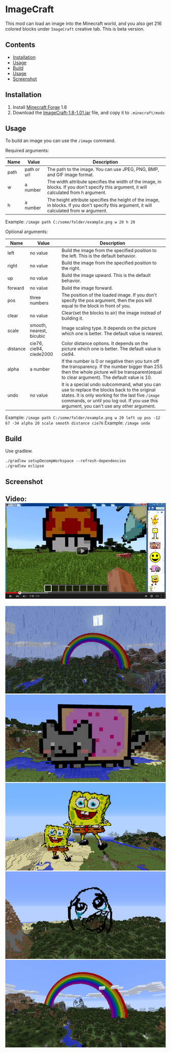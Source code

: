 # ImageCraft

This mod can load an image into the Minecraft world, and you also get 216 colored blocks under `ImageCraft` creative tab.
This is beta version.

## Contents

- [Installation](#installation)
- [Usage](#usage)
- [Build](#build)
- [Usage](#usage)
- [Screenshot](#screenshot)

## Installation

1. Install [Minecraft Forge](http://files.minecraftforge.net/) 1.8
2. Download the [ImageCraft-1.8-1.01.jar](./ImageCraft-1.8-1.01.jar?raw=true) file, and copy it to `.minecraft/mods`

## Usage

To build an image you can use the `/image` command.

Required arguments:

| Name             | Value       | Description                                                                |
|------------------|-------------|----------------------------------------------------------------------------|
| path             | path or url | The path to the image. You can use JPEG, PNG, BMP, and GIF image format.   |
| w                | a number    | The width attribute specifies the width of the image, in blocks. If you don't specify this argument, it will calculated from h argument.           |
| h                | a number    | The height attribute specifies the height of the image, in blocks. If you don't specify this argument, it will calculated from w argument.        |

Example: `/image path C:/some/folder/example.png w 20 h 20`

Optional arguments:

| Name         | Value                    | Description                                                        |
| -------------|--------------------------|--------------------------------------------------------------------|
| left         | no value                 | Build the image from the specified position to the left. This is the default behavior.  |
| right        | no value                 | Build the image from the specified position to the right. |
| up           | no value                 | Build the image upward. This is the default behavior. |
| forward      | no value                 | Build the image forward. |
| pos          | three numbers            | The position of the loaded image. If you don't specify the pos argument, then the pos will equal to the block in front of you.  |
| clear        | no value                 | Clear(set the blocks to air) the image instead of building it.      |
| scale        | smooth, nearest, bicubic | Image scaling type. It depends on the picture which one is better. The default value is nearest. |
| distance     | cie76, cie94, ciede2000  | Color distance options. It depends on the picture which one is better. The default value is cie94.  |
| alpha        | a number                 | If the number is 0 or negative then you turn off the transparency. If the number bigger than 255 then the whole picture will be transparent(equal to clear argument). The default value is 10.  |
| undo         | no value                 | It is a special undo subcommand, what you can use to replace the blocks back to the original states. It is only working for the last five `/image` commands, or until you log out. If you use this argument, you can't use any other argument.  |

Example: `/image path C:/some/folder/example.png w 20 left up pos -12 67 -34 alpha 20 scale smooth distance cie76`
Example: `/image undo`

## Build

Use gradlew.

```
./gradlew setupDecompWorkspace --refresh-dependencies
./gradlew eclipse
```

## Screenshot
Video:
<a href="https://www.youtube.com/watch?v=hOr_JgSSZo8" target="_blank"><img src="screenshot/youtube.png"></a>
---------------------------
![Example 1](screenshot/rainbow2.png?raw=true)
![Example 2](screenshot/nyan_cat.png?raw=true)
![Example 3](screenshot/spongyabob.png?raw=true)
![Example 4](screenshot/meme.png?raw=true)
![Example 5](screenshot/rainbow.png?raw=true)

